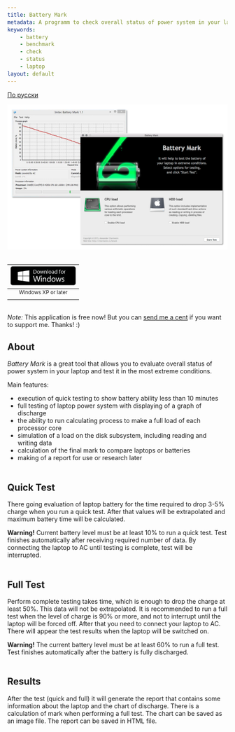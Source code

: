 ```yaml
---
title: Battery Mark
metadata: A programm to check overall status of power system in your laptop
keywords:
    - battery
    - benchmark
    - check
    - status
    - laptop
layout: default
---
```

[По русски](/bmark/ru)  

<center><img src="/images/bmark/screen.png" style="max-width:100%" /></center><br />

<div style="text-align:right">
    <table style="display:inline-block">
        <thead>
            <tr>
                <th style="text-align:center"><a style="transition:none;border:none!important;" target="_blank" href="/files/bmark/bmark-1.1.int.win32.zip"><img src="/images/buttons/windows_en.png" alt="Download for Windows" title="Download for Windows"></a></th>
                <!-- <th></th>
                <th style="text-align:center"><a target="_blank" href="https://itunes.apple.com/us/app/battery-mark/id1022826698"><img src="/images/buttons/appstore_en.png" alt="Download for Mac" title="Download for Mac"></a></th> -->
            </tr>
        </thead>
        <tbody>
            <tr>
                <td style="text-align:center"><sup>Windows XP or later</sup></td>
                <!-- <td>&nbsp;&nbsp;&nbsp;&nbsp;&nbsp;</td>
                <td style="text-align:center"><sup>OS X 10.7 or later</sup></td> -->
            </tr>
        </tbody>
    </table>
</div>

_Note:_ This application is free now! But you can [send me a cent](https://www.paypal.me/chermenin) if you want to support me. Thanks! :)

About
-----

*Battery Mark* is a great tool that allows you to evaluate overall status of power system in your laptop and test it in the most extreme conditions.

Main features:
- execution of quick testing to show battery ability less than 10 minutes
- full testing of laptop power system with displaying of a graph of discharge
- the ability to run calculating process to make a full load of each processor core
- simulation of a load on the disk subsystem, including reading and writing data
- calculation of the final mark to compare laptops or batteries
- making of a report for use or research later
<br /><br />

Quick Test
----------

There going evaluation of laptop battery for the time required to drop 3-5% charge
when you run a quick test. After that values will be extrapolated and maximum battery
time will be calculated.

**Warning!** Current battery level must be at least 10% to run a quick test.
Test finishes automatically after receiving required number of data. By connecting
the laptop to AC until testing is complete, test will be interrupted.
<br /><br />

Full Test
---------

Perform complete testing takes time, which is enough to drop the charge at least 50%.
This data will not be extrapolated. It is recommended to run a full test when the
level of charge is 90% or more, and not to interrupt until the laptop will be forced
off. After that you need to connect your laptop to AC. There will appear the test
results when the laptop will be switched on.

**Warning!** The current battery level must be at least 60% to run a full test.
Test finishes automatically after the battery is fully discharged.
<br /><br />

Results
-------

After the test (quick and full) it will generate the report that contains some
information about the laptop and the chart of discharge. There is a calculation of
mark when performing a full test. The chart can be saved as an image file. The report
can be saved in HTML file.